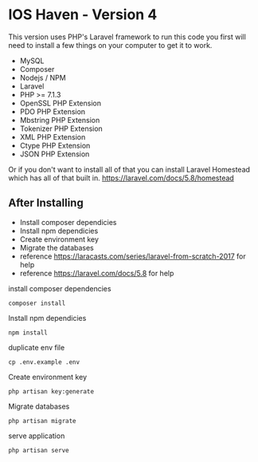 # IOS Haven - Version 4

This version uses PHP's Laravel framework to run this code you first will need to install a few things on your computer to get it to work.
- MySQL
- Composer
- Nodejs / NPM
- Laravel
- PHP >= 7.1.3
- OpenSSL PHP Extension
- PDO PHP Extension
- Mbstring PHP Extension
- Tokenizer PHP Extension
- XML PHP Extension
- Ctype PHP Extension
- JSON PHP Extension

Or if you don't want to install all of that you can install Laravel Homestead which has all of that built in.
https://laravel.com/docs/5.8/homestead

## After Installing 
- Install composer dependicies
- Install npm dependicies
- Create environment key
- Migrate the databases
- reference https://laracasts.com/series/laravel-from-scratch-2017 for help
- reference https://laravel.com/docs/5.8 for help

install composer dependencies
```
composer install
```

Install npm dependicies
```
npm install
```

duplicate env file
```
cp .env.example .env
```

Create environment key
```
php artisan key:generate
```

Migrate databases
```
php artisan migrate
```

serve application
```
php artisan serve
```
